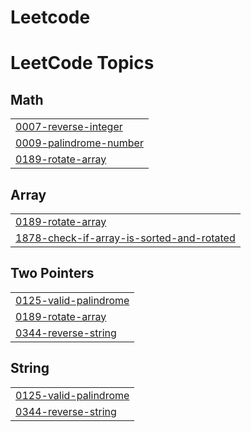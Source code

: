 # Leetcode
<!---LeetCode Topics Start-->
# LeetCode Topics
## Math
|  |
| ------- |
| [0007-reverse-integer](https://github.com/Bablukumar20/Leetcode/tree/master/0007-reverse-integer) |
| [0009-palindrome-number](https://github.com/Bablukumar20/Leetcode/tree/master/0009-palindrome-number) |
| [0189-rotate-array](https://github.com/Bablukumar20/Leetcode/tree/master/0189-rotate-array) |
## Array
|  |
| ------- |
| [0189-rotate-array](https://github.com/Bablukumar20/Leetcode/tree/master/0189-rotate-array) |
| [1878-check-if-array-is-sorted-and-rotated](https://github.com/Bablukumar20/Leetcode/tree/master/1878-check-if-array-is-sorted-and-rotated) |
## Two Pointers
|  |
| ------- |
| [0125-valid-palindrome](https://github.com/Bablukumar20/Leetcode/tree/master/0125-valid-palindrome) |
| [0189-rotate-array](https://github.com/Bablukumar20/Leetcode/tree/master/0189-rotate-array) |
| [0344-reverse-string](https://github.com/Bablukumar20/Leetcode/tree/master/0344-reverse-string) |
## String
|  |
| ------- |
| [0125-valid-palindrome](https://github.com/Bablukumar20/Leetcode/tree/master/0125-valid-palindrome) |
| [0344-reverse-string](https://github.com/Bablukumar20/Leetcode/tree/master/0344-reverse-string) |
<!---LeetCode Topics End-->